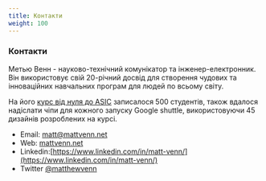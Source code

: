```yaml
---
title: Контакти
weight: 100
---
```


### Контакти

Метью Венн - науково-технічний комунікатор та інженер-електронник. Він використовує свій 20-річний досвід для створення чудових та інноваційних навчальних програм для людей по всьому світу.

На його [курс від нуля до ASIC](https://www.zerotoasiccourse.com) записалося 500 студентів, також вдалося надiслати чiпи для кожного запуску Google shuttle, використовуючи 45 дизайнiв розроблених на курсі.

* Email: matt@mattvenn.net
* Web: [mattvenn.net](https://mattvenn.net)
* Linkedin:[https://www.linkedin.com/in/matt-venn/](https://www.linkedin.com/in/matt-venn/)
* Twitter [@matthewvenn](https://twitter.com/matthewvenn)
